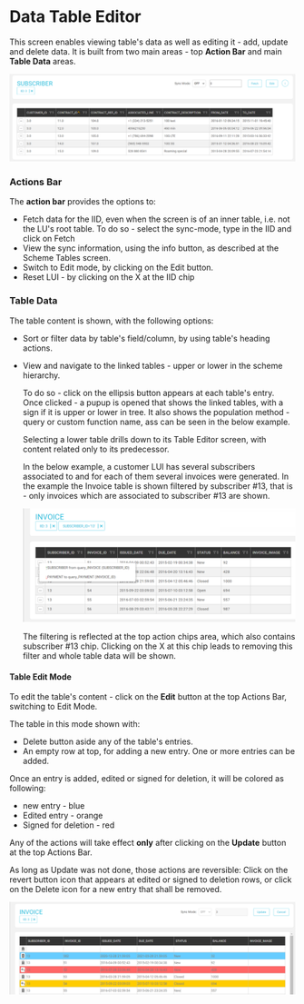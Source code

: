 # Data Table Editor

This screen enables viewing table's data as well as editing it - add, update and delete data. It is built from two main areas - top **Action Bar** and main **Table Data** areas. 

<img src="images/30_dataeditor_04.png" alt="Table Data Editor" />

### Actions Bar

The **action bar** provides the options to:

* Fetch data for the IID, even when the screen is of an inner table, i.e. not the LU's root table. To do so - select the sync-mode, type in the IID and click on Fetch
* View the sync information, using the info button, as described at the Scheme Tables screen.
* Switch to Edit mode, by clicking on the Edit button.
* Reset LUI - by clicking on the X at the IID chip 



### Table Data

The table content is shown, with the following options:

* Sort or filter data by table's field/column, by using table's heading actions.

* View and navigate to the linked tables - upper or lower in the scheme hierarchy.

  To do so - click on the ellipsis button appears at each table's entry. Once clicked - a pupup is opened that shows the linked tables, with a sign if it is upper or lower in tree. It also shows the population method - query or custom function name, ass can be seen in the below example.  

  Selecting a lower table drills down to its Table Editor screen, with content related only to its predecessor.

  

  In the below example, a customer LUI has several subscribers associated to and for each of them several invoices were generated. In the example the Invoice table is shown filtered by subscriber #13, that is - only invoices which are associated to subscriber #13 are shown.   

  <img src="images/30_dataeditor_05a.png" alt="Table Data Editor" />  

  The filtering is reflected at the top action chips area, which also contains subscriber #13 chip. Clicking on the X at this chip leads to removing this filter and whole table data will be shown.
  
    

#### Table Edit Mode 

To edit the table's content - click on the **Edit** button at the top Actions Bar, switching to Edit Mode.

The table in this mode shown with:

* Delete button aside any of the table's entries. 
* An empty row at top, for adding a new entry. One or more entries can be added.

 Once an entry is added, edited or signed for deletion, it will be colored as following:

* new entry - blue
* Edited entry - orange
* Signed for deletion - red 

Any of the actions will take effect **only** after clicking on the **Update** button at the top Actions Bar.



As long as Update was not done, those actions are reversible: Click on the revert button icon that appears at edited or signed to deletion rows, or click on the Delete icon for a new entry that shall be removed.

 <img src="images/30_dataeditor_06.png" alt="actions colors" />